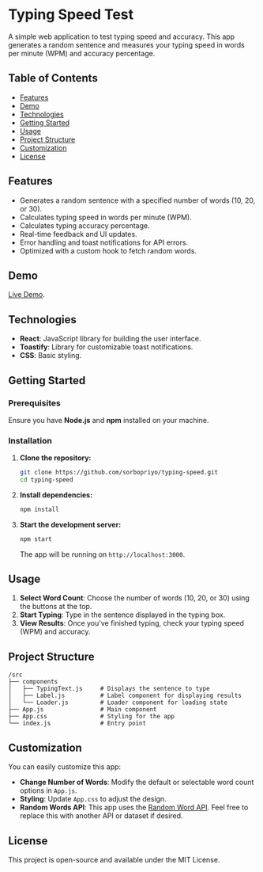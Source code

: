 # Typing Speed Test

A simple web application to test typing speed and accuracy. This app generates a random sentence and measures your typing speed in words per minute (WPM) and accuracy percentage.

## Table of Contents

- [Features](#features)
- [Demo](#demo)
- [Technologies](#technologies)
- [Getting Started](#getting-started)
- [Usage](#usage)
- [Project Structure](#project-structure)
- [Customization](#customization)
- [License](#license)

## Features

- Generates a random sentence with a specified number of words (10, 20, or 30).
- Calculates typing speed in words per minute (WPM).
- Calculates typing accuracy percentage.
- Real-time feedback and UI updates.
- Error handling and toast notifications for API errors.
- Optimized with a custom hook to fetch random words.

## Demo

[Live Demo](https://typespeed-sobuj.netlify.app/).

## Technologies

- **React**: JavaScript library for building the user interface.
- **Toastify**: Library for customizable toast notifications.
- **CSS**: Basic styling.

## Getting Started

### Prerequisites

Ensure you have **Node.js** and **npm** installed on your machine.

### Installation

1. **Clone the repository:**

   ```bash
   git clone https://github.com/sorbopriyo/typing-speed.git
   cd typing-speed
   ```

2. **Install dependencies:**

   ```bash
   npm install
   ```

3. **Start the development server:**

   ```bash
   npm start
   ```

   The app will be running on `http://localhost:3000`.

## Usage

1. **Select Word Count**: Choose the number of words (10, 20, or 30) using the buttons at the top.
2. **Start Typing**: Type in the sentence displayed in the typing box.
3. **View Results**: Once you've finished typing, check your typing speed (WPM) and accuracy.

## Project Structure

```
/src
├── components
│   ├── TypingText.js     # Displays the sentence to type
│   ├── Label.js          # Label component for displaying results
│   └── Loader.js         # Loader component for loading state
├── App.js                # Main component
├── App.css               # Styling for the app
└── index.js              # Entry point
```

## Customization

You can easily customize this app:

- **Change Number of Words**: Modify the default or selectable word count options in `App.js`.
- **Styling**: Update `App.css` to adjust the design.
- **Random Words API**: This app uses the [Random Word API](https://random-word-api.herokuapp.com). Feel free to replace this with another API or dataset if desired.

## License

This project is open-source and available under the MIT License.
